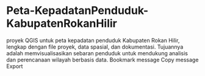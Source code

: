 # Peta-KepadatanPenduduk-KabupatenRokanHilir
proyek QGIS untuk peta kepadatan penduduk Kabupaten Rokan Hilir, lengkap dengan file proyek, data spasial, dan dokumentasi. Tujuannya adalah memvisualisasikan sebaran penduduk untuk mendukung analisis dan perencanaan wilayah berbasis data.   Bookmark message Copy message Export
